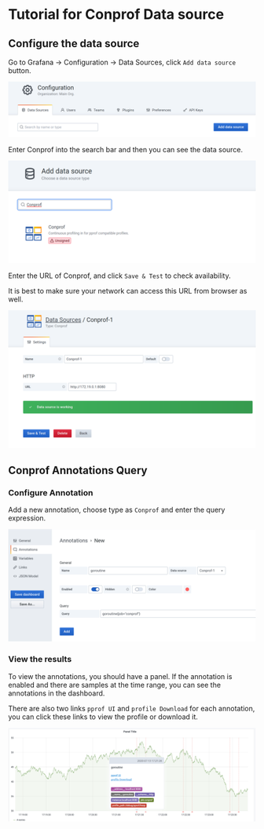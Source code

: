 # Tutorial for Conprof Data source

## Configure the data source

Go to Grafana -> Configuration -> Data Sources, click `Add data source` button.

![add-data-source](assets/add-datasource.png)

Enter Conprof into the search bar and then you can see the data source.

![find data source](assets/find-data-source.png)

Enter the URL of Conprof, and click `Save & Test` to check availability.

It is best to make sure your network can access this URL from browser as well.

![configure data source](assets/configure-datasource.png)

## Conprof Annotations Query

### Configure Annotation

Add a new annotation, choose type as `Conprof` and enter the query expression.

![configure annotation](assets/configure-annotation.png)

### View the results

To view the annotations, you should have a panel. If the annotation is enabled and there are samples at the time range, you can see the annotations in the dashboard.

There are also two links `pprof UI` and `profile Download` for each annotation, you can click these links to view the profile or download it.

![example](assets/example.png)
